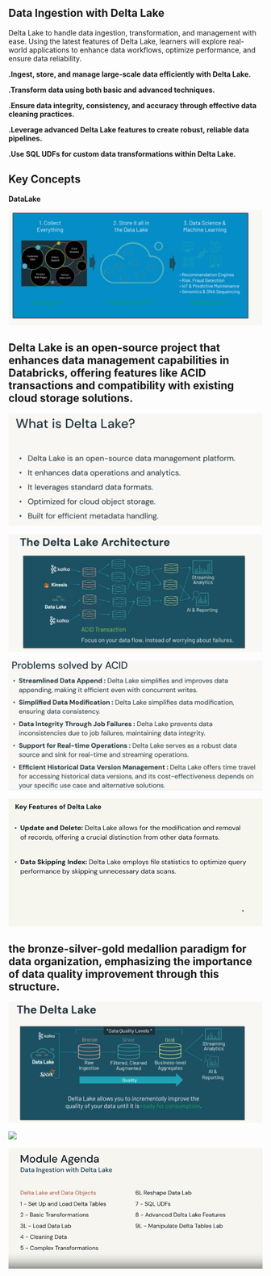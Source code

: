 ## Data Ingestion with Delta Lake

Delta Lake to handle data ingestion, transformation, and management with ease. Using the latest features of Delta Lake, learners will explore real-world applications to enhance data workflows, optimize performance, and ensure data reliability.
 

**.Ingest, store, and manage large-scale data efficiently with Delta Lake.**

**.Transform data using both basic and advanced techniques.**

**.Ensure data integrity, consistency, and accuracy through effective data cleaning practices.**

**.Leverage advanced Delta Lake features to create robust, reliable data pipelines.**

**.Use SQL UDFs for custom data transformations within Delta Lake.**

## Key Concepts
**DataLake**

![](DataLake.PNG?raw=True)


## Delta Lake is an open-source project that enhances data management capabilities in Databricks, offering features like ACID transactions and compatibility with existing cloud storage solutions.

![](DataLake_Desc.PNG?raw=True)


![](DataLake_Architecture.PNG?raw=True)

![](DataLake_Problem.PNG?raw=True)

![](DataLake_Keyfeature.PNG?raw=True)

## the bronze-silver-gold medallion paradigm for data organization, emphasizing the importance of data quality improvement through this structure.

![](DataLake_Level.PNG?raw=True)



![](Datalake_format.PNG?raw=True)

![](Delta_Lake_Objects.png?raw=True)
